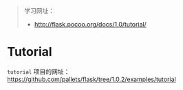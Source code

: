 > 学习网址：
>
> - <http://flask.pocoo.org/docs/1.0/tutorial/>

# Tutorial

`tutorial` 项目的网址：<https://github.com/pallets/flask/tree/1.0.2/examples/tutorial>

